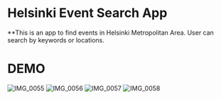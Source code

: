 # Helsinki Event Search App

**This is an app to find events in Helsinki Metropolitan Area. User can search by keywords or locations.

# DEMO

![IMG_0055](https://user-images.githubusercontent.com/35254255/118515513-2154e800-b73e-11eb-8c19-c9e1e7492af7.PNG)
![IMG_0056](https://user-images.githubusercontent.com/35254255/118515522-231eab80-b73e-11eb-92b7-6f2fd172b312.PNG)
![IMG_0057](https://user-images.githubusercontent.com/35254255/118515530-24e86f00-b73e-11eb-851c-aec057b821fc.PNG)
![IMG_0058](https://user-images.githubusercontent.com/35254255/118515538-26199c00-b73e-11eb-8132-e9100d91144a.PNG)







